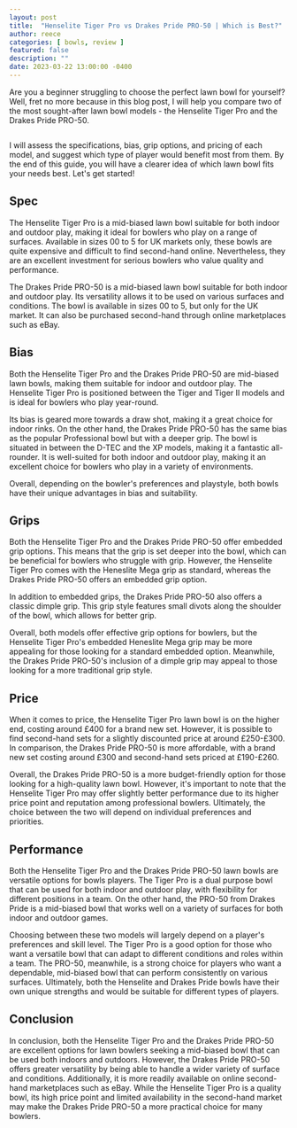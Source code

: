 ```yaml
---
layout: post
title:  "Henselite Tiger Pro vs Drakes Pride PRO-50 | Which is Best?"
author: reece
categories: [ bowls, review ]
featured: false
description: ""
date: 2023-03-22 13:00:00 -0400
---
```

    

<!-- wp:paragraph -->
<p xmlns="http://www.w3.org/1999/xhtml">Are you a beginner struggling to choose the perfect lawn bowl for yourself? Well, fret no more because in this blog post, I will help you compare two of the most sought-after lawn bowl models - the Henselite Tiger Pro and the Drakes Pride PRO-50. </p>
<!-- /wp:paragraph -->

<!-- wp:image {"id":1950,"sizeSlug":"large","linkDestination":"none"} -->
<figure class="wp-block-image size-large"><img src="/img/posts/henselite-tiger-pro-vs-drakes-pride-pro-50-1024x576.jpg" alt="" class="wp-image-1950"/></figure>
<!-- /wp:image -->

<!-- wp:paragraph -->
<p>I will assess the specifications, bias, grip options, and pricing of each model, and suggest which type of player would benefit most from them. By the end of this guide, you will have a clearer idea of which lawn bowl fits your needs best. Let's get started!</p>
<!-- /wp:paragraph -->

<!-- wp:heading -->
<h2>Spec</h2>
<!-- /wp:heading -->

<!-- wp:block {"ref":2726} /-->

<!-- wp:paragraph -->
<p>The Henselite Tiger Pro is a mid-biased lawn bowl suitable for both indoor and outdoor play, making it ideal for bowlers who play on a range of surfaces. Available in sizes 00 to 5 for UK markets only, these bowls are quite expensive and difficult to find second-hand online. Nevertheless, they are an excellent investment for serious bowlers who value quality and performance.</p>
<!-- /wp:paragraph -->

<!-- wp:block {"ref":2682} /-->

<!-- wp:paragraph -->
<p>The Drakes Pride PRO-50 is a mid-biased lawn bowl suitable for both indoor and outdoor play. Its versatility allows it to be used on various surfaces and conditions. The bowl is available in sizes 00 to 5, but only for the UK market. It can also be purchased second-hand through online marketplaces such as eBay.</p>
<!-- /wp:paragraph -->

<!-- wp:heading -->
<h2>Bias</h2>
<!-- /wp:heading -->

<!-- wp:paragraph -->
<p>Both the Henselite Tiger Pro and the Drakes Pride PRO-50 are mid-biased lawn bowls, making them suitable for indoor and outdoor play. The Henselite Tiger Pro is positioned between the Tiger and Tiger II models and is ideal for bowlers who play year-round. </p>
<!-- /wp:paragraph -->

<!-- wp:block {"ref":2798} /-->

<!-- wp:paragraph -->
<p>Its bias is geared more towards a draw shot, making it a great choice for indoor rinks. On the other hand, the Drakes Pride PRO-50 has the same bias as the popular Professional bowl but with a deeper grip. The bowl is situated in between the D-TEC and the XP models, making it a fantastic all-rounder. It is well-suited for both indoor and outdoor play, making it an excellent choice for bowlers who play in a variety of environments. </p>
<!-- /wp:paragraph -->

<!-- wp:block {"ref":2796} /-->

<!-- wp:paragraph -->
<p>Overall, depending on the bowler's preferences and playstyle, both bowls have their unique advantages in bias and suitability.</p>
<!-- /wp:paragraph -->

<!-- wp:heading -->
<h2>Grips</h2>
<!-- /wp:heading -->

<!-- wp:paragraph -->
<p>Both the Henselite Tiger Pro and the Drakes Pride PRO-50 offer embedded grip options. This means that the grip is set deeper into the bowl, which can be beneficial for bowlers who struggle with grip. However, the Henselite Tiger Pro comes with the Heneslite Mega grip as standard, whereas the Drakes Pride PRO-50 offers an embedded grip option.</p>
<!-- /wp:paragraph -->

<!-- wp:paragraph -->
<p>In addition to embedded grips, the Drakes Pride PRO-50 also offers a classic dimple grip. This grip style features small divots along the shoulder of the bowl, which allows for better grip.</p>
<!-- /wp:paragraph -->

<!-- wp:paragraph -->
<p>Overall, both models offer effective grip options for bowlers, but the Henselite Tiger Pro's embedded Heneslite Mega grip may be more appealing for those looking for a standard embedded option. Meanwhile, the Drakes Pride PRO-50's inclusion of a dimple grip may appeal to those looking for a more traditional grip style.</p>
<!-- /wp:paragraph -->

<!-- wp:heading -->
<h2>Price</h2>
<!-- /wp:heading -->

<!-- wp:paragraph -->
<p>When it comes to price, the Henselite Tiger Pro lawn bowl is on the higher end, costing around £400 for a brand new set. However, it is possible to find second-hand sets for a slightly discounted price at around £250-£300. In comparison, the Drakes Pride PRO-50 is more affordable, with a brand new set costing around £300 and second-hand sets priced at £190-£260.</p>
<!-- /wp:paragraph -->

<!-- wp:paragraph -->
<p>Overall, the Drakes Pride PRO-50 is a more budget-friendly option for those looking for a high-quality lawn bowl. However, it's important to note that the Henselite Tiger Pro may offer slightly better performance due to its higher price point and reputation among professional bowlers. Ultimately, the choice between the two will depend on individual preferences and priorities.</p>
<!-- /wp:paragraph -->

<!-- wp:heading -->
<h2>Performance</h2>
<!-- /wp:heading -->

<!-- wp:paragraph -->
<p>Both the Henselite Tiger Pro and the Drakes Pride PRO-50 lawn bowls are versatile options for bowls players. The Tiger Pro is a dual purpose bowl that can be used for both indoor and outdoor play, with flexibility for different positions in a team. On the other hand, the PRO-50 from Drakes Pride is a mid-biased bowl that works well on a variety of surfaces for both indoor and outdoor games.</p>
<!-- /wp:paragraph -->

<!-- wp:paragraph -->
<p>Choosing between these two models will largely depend on a player's preferences and skill level. The Tiger Pro is a good option for those who want a versatile bowl that can adapt to different conditions and roles within a team. The PRO-50, meanwhile, is a strong choice for players who want a dependable, mid-biased bowl that can perform consistently on various surfaces. Ultimately, both the Henselite and Drakes Pride bowls have their own unique strengths and would be suitable for different types of players.</p>
<!-- /wp:paragraph -->

<!-- wp:heading -->
<h2>Conclusion</h2>
<!-- /wp:heading -->

<!-- wp:paragraph -->
<p>In conclusion, both the Henselite Tiger Pro and the Drakes Pride PRO-50 are excellent options for lawn bowlers seeking a mid-biased bowl that can be used both indoors and outdoors. However, the Drakes Pride PRO-50 offers greater versatility by being able to handle a wider variety of surface and conditions. Additionally, it is more readily available on online second-hand marketplaces such as eBay. While the Henselite Tiger Pro is a quality bowl, its high price point and limited availability in the second-hand market may make the Drakes Pride PRO-50 a more practical choice for many bowlers.</p>
<!-- /wp:paragraph -->
    